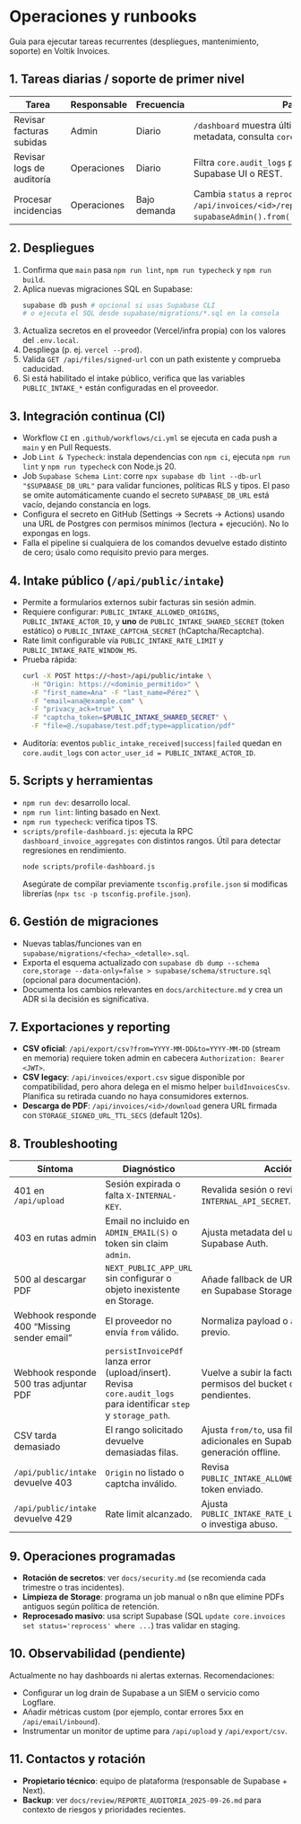 # Operaciones y runbooks

Guía para ejecutar tareas recurrentes (despliegues, mantenimiento, soporte) en Voltik Invoices.

## 1. Tareas diarias / soporte de primer nivel
| Tarea | Responsable | Frecuencia | Pasos |
| --- | --- | --- | --- |
| Revisar facturas subidas | Admin | Diario | `/dashboard` muestra últimas 20. Si falta metadata, consulta `core.invoices` en Supabase. |
| Revisar logs de auditoría | Operaciones | Diario | Filtra `core.audit_logs` por `level != 'info'`. Usa Supabase UI o REST. |
| Procesar incidencias | Operaciones | Bajo demanda | Cambia `status` a `reprocess` usando `/api/invoices/<id>/reprocess` o `supabaseAdmin().from('invoices').update(...)`. |

## 2. Despliegues
1. Confirma que `main` pasa `npm run lint`, `npm run typecheck` y `npm run build`.
2. Aplica nuevas migraciones SQL en Supabase:
   ```bash
   supabase db push # opcional si usas Supabase CLI
   # o ejecuta el SQL desde supabase/migrations/*.sql en la consola
   ```
3. Actualiza secretos en el proveedor (Vercel/infra propia) con los valores del `.env.local`.
4. Despliega (p. ej. `vercel --prod`).
5. Valida `GET /api/files/signed-url` con un path existente y comprueba caducidad.
6. Si está habilitado el intake público, verifica que las variables `PUBLIC_INTAKE_*` están configuradas en el proveedor.

## 3. Integración continua (CI)
- Workflow `CI` en `.github/workflows/ci.yml` se ejecuta en cada push a `main` y en Pull Requests.
- Job `Lint & Typecheck`: instala dependencias con `npm ci`, ejecuta `npm run lint` y `npm run typecheck` con Node.js 20.
- Job `Supabase Schema Lint`: corre `npx supabase db lint --db-url "$SUPABASE_DB_URL"` para validar funciones, políticas RLS y tipos. El paso se omite automáticamente cuando el secreto `SUPABASE_DB_URL` está vacío, dejando constancia en logs.
- Configura el secreto en GitHub (Settings → Secrets → Actions) usando una URL de Postgres con permisos mínimos (lectura + ejecución). No lo expongas en logs.
- Falla el pipeline si cualquiera de los comandos devuelve estado distinto de cero; úsalo como requisito previo para merges.

## 4. Intake público (`/api/public/intake`)
- Permite a formularios externos subir facturas sin sesión admin.
- Requiere configurar: `PUBLIC_INTAKE_ALLOWED_ORIGINS`, `PUBLIC_INTAKE_ACTOR_ID`, y **uno** de `PUBLIC_INTAKE_SHARED_SECRET` (token estático) o `PUBLIC_INTAKE_CAPTCHA_SECRET` (hCaptcha/Recaptcha).
- Rate limit configurable vía `PUBLIC_INTAKE_RATE_LIMIT` y `PUBLIC_INTAKE_RATE_WINDOW_MS`.
- Prueba rápida:
  ```bash
  curl -X POST https://<host>/api/public/intake \
    -H "Origin: https://<dominio_permitido>" \
    -F "first_name=Ana" -F "last_name=Pérez" \
    -F "email=ana@example.com" \
    -F "privacy_ack=true" \
    -F "captcha_token=$PUBLIC_INTAKE_SHARED_SECRET" \
    -F "file=@./supabase/test.pdf;type=application/pdf"
  ```
- Auditoría: eventos `public_intake_received|success|failed` quedan en `core.audit_logs` con `actor_user_id = PUBLIC_INTAKE_ACTOR_ID`.

## 5. Scripts y herramientas
- `npm run dev`: desarrollo local.
- `npm run lint`: linting basado en Next.
- `npm run typecheck`: verifica tipos TS.
- `scripts/profile-dashboard.js`: ejecuta la RPC `dashboard_invoice_aggregates` con distintos rangos. Útil para detectar regresiones en rendimiento.
  ```bash
  node scripts/profile-dashboard.js
  ```
  Asegúrate de compilar previamente `tsconfig.profile.json` si modificas librerías (`npx tsc -p tsconfig.profile.json`).

## 6. Gestión de migraciones
- Nuevas tablas/funciones van en `supabase/migrations/<fecha>_<detalle>.sql`.
- Exporta el esquema actualizado con `supabase db dump --schema core,storage --data-only=false > supabase/schema/structure.sql` (opcional para documentación).
- Documenta los cambios relevantes en `docs/architecture.md` y crea un ADR si la decisión es significativa.

## 7. Exportaciones y reporting
- **CSV oficial**: `/api/export/csv?from=YYYY-MM-DD&to=YYYY-MM-DD` (stream en memoria) requiere token admin en cabecera `Authorization: Bearer <JWT>`.
- **CSV legacy**: `/api/invoices/export.csv` sigue disponible por compatibilidad, pero ahora delega en el mismo helper `buildInvoicesCsv`. Planifica su retirada cuando no haya consumidores externos.
- **Descarga de PDF**: `/api/invoices/<id>/download` genera URL firmada con `STORAGE_SIGNED_URL_TTL_SECS` (default 120s).

## 8. Troubleshooting
| Síntoma | Diagnóstico | Acción |
| --- | --- | --- |
| 401 en `/api/upload` | Sesión expirada o falta `X-INTERNAL-KEY`. | Revalida sesión o revisa `INTERNAL_API_SECRET`. |
| 403 en rutas admin | Email no incluido en `ADMIN_EMAIL(S)` o token sin claim `admin`. | Ajusta metadata del usuario en Supabase Auth. |
| 500 al descargar PDF | `NEXT_PUBLIC_APP_URL` sin configurar o objeto inexistente en Storage. | Añade fallback de URL y valida path en Supabase Storage. |
| Webhook responde 400 “Missing sender email” | El proveedor no envía `from` válido. | Normaliza payload o añade mapping previo. |
| Webhook responde 500 tras adjuntar PDF | `persistInvoicePdf` lanza error (upload/insert). Revisa `core.audit_logs` para identificar `step` y `storage_path`. | Vuelve a subir la factura, valida permisos del bucket o migraciones pendientes. |
| CSV tarda demasiado | El rango solicitado devuelve demasiadas filas. | Ajusta `from/to`, usa filtros adicionales en Supabase o plantea generación offline. |
| `/api/public/intake` devuelve 403 | `Origin` no listado o captcha inválido. | Revisa `PUBLIC_INTAKE_ALLOWED_ORIGINS` y el token enviado. |
| `/api/public/intake` devuelve 429 | Rate limit alcanzado. | Ajusta `PUBLIC_INTAKE_RATE_LIMIT/WINDOW_MS` o investiga abuso. |

## 9. Operaciones programadas
- **Rotación de secretos**: ver `docs/security.md` (se recomienda cada trimestre o tras incidentes).
- **Limpieza de Storage**: programa un job manual o n8n que elimine PDFs antiguos según política de retención.
- **Reprocesado masivo**: usa script Supabase (SQL `update core.invoices set status='reprocess' where ...`) tras validar en staging.

## 10. Observabilidad (pendiente)
Actualmente no hay dashboards ni alertas externas. Recomendaciones:
- Configurar un log drain de Supabase a un SIEM o servicio como Logflare.
- Añadir métricas custom (por ejemplo, contar errores 5xx en `/api/email/inbound`).
- Instrumentar un monitor de uptime para `/api/upload` y `/api/export/csv`.

## 11. Contactos y rotación
- **Propietario técnico**: equipo de plataforma (responsable de Supabase + Next).
- **Backup**: ver `docs/review/REPORTE_AUDITORIA_2025-09-26.md` para contexto de riesgos y prioridades recientes.
